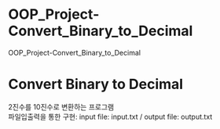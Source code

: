 # OOP_Project-Convert_Binary_to_Decimal
OOP_Project-Convert_Binary_to_Decimal

# Convert Binary to Decimal
2진수를 10진수로 변환하는 프로그램  
파일입출력을 통한 구현: input file: input.txt / output file: output.txt
